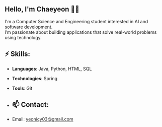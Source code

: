 
<!--
**yeonicy/yeonicy** is a ✨ _special_ ✨ repository because its `README.md` (this file) appears on your GitHub profile.

Here are some ideas to get you started:

- 🔭 I’m currently working on ...
- 🌱 I’m currently learning ...
- 👯 I’m looking to collaborate on ...
- 🤔 I’m looking for help with ...
- 💬 Ask me about ...
- 📫 How to reach me: ...
- 😄 Pronouns: ...
- ⚡ Fun fact: ...
-->


## Hello, I'm Chaeyeon 👋🔭

I'm a Computer Science and Engineering student interested in AI and software development.  
I’m passionate about building applications that solve real-world problems using technology.

## ⚡ Skills:
- **Languages**: Java, Python, HTML, SQL
- **Technologies**: Spring
- **Tools**: Git

- ## 📫 Contact:
- Email: yeonicy03@gmail.com
